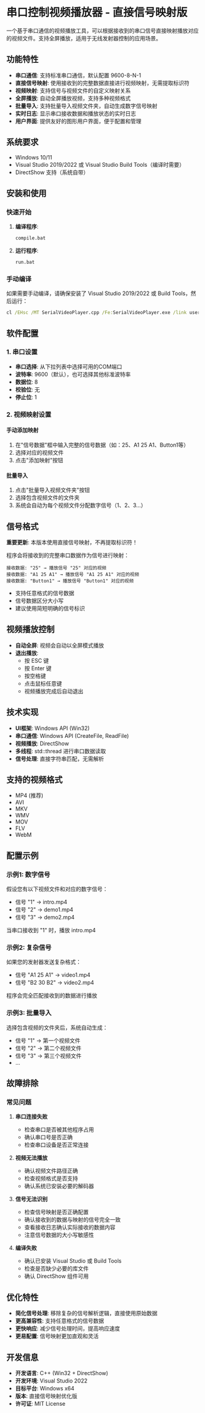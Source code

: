 # 串口控制视频播放器 - 直接信号映射版

一个基于串口通信的视频播放工具，可以根据接收到的串口信号直接映射播放对应的视频文件。支持全屏播放，适用于无线发射器控制的应用场景。

## 功能特性

- **串口通信**: 支持标准串口通信，默认配置 9600-8-N-1
- **直接信号映射**: 使用接收到的完整数据直接进行视频映射，无需提取标识符
- **视频映射**: 支持信号与视频文件的自定义映射关系
- **全屏播放**: 自动全屏播放视频，支持多种视频格式
- **批量导入**: 支持批量导入视频文件夹，自动生成数字信号映射
- **实时日志**: 显示串口接收数据和播放状态的实时日志
- **用户界面**: 提供友好的图形用户界面，便于配置和管理

## 系统要求

- Windows 10/11
- Visual Studio 2019/2022 或 Visual Studio Build Tools（编译时需要）
- DirectShow 支持（系统自带）

## 安装和使用

### 快速开始

1. **编译程序**:
   ```cmd
   compile.bat
   ```

2. **运行程序**:
   ```cmd
   run.bat
   ```

### 手动编译

如果需要手动编译，请确保安装了 Visual Studio 2019/2022 或 Build Tools，然后运行：

```cmd
cl /EHsc /MT SerialVideoPlayer.cpp /Fe:SerialVideoPlayer.exe /link user32.lib gdi32.lib comctl32.lib shell32.lib ole32.lib oleaut32.lib uuid.lib strmiids.lib
```

## 软件配置

### 1. 串口设置
- **串口选择**: 从下拉列表中选择可用的COM端口
- **波特率**: 9600（默认），也可选择其他标准波特率
- **数据位**: 8
- **校验位**: 无
- **停止位**: 1

### 2. 视频映射设置

#### 手动添加映射
1. 在"信号数据"框中输入完整的信号数据（如：25、A1 25 A1、Button1等）
2. 选择对应的视频文件
3. 点击"添加映射"按钮

#### 批量导入
1. 点击"批量导入视频文件夹"按钮
2. 选择包含视频文件的文件夹
3. 系统会自动为每个视频文件分配数字信号（1、2、3...）

## 信号格式

**重要更新**: 本版本使用直接信号映射，不再提取标识符！

程序会将接收到的完整串口数据作为信号进行映射：

```
接收数据: "25" → 播放信号 "25" 对应的视频
接收数据: "A1 25 A1" → 播放信号 "A1 25 A1" 对应的视频
接收数据: "Button1" → 播放信号 "Button1" 对应的视频
```

- 支持任意格式的信号数据
- 信号数据区分大小写
- 建议使用简短明确的信号标识

## 视频播放控制

- **自动全屏**: 视频会自动以全屏模式播放
- **退出播放**: 
  - 按 ESC 键
  - 按 Enter 键
  - 按空格键
  - 点击鼠标任意键
  - 视频播放完成后自动退出

## 技术实现

- **UI框架**: Windows API (Win32)
- **串口通信**: Windows API (CreateFile, ReadFile)
- **视频播放**: DirectShow
- **多线程**: std::thread 进行串口数据读取
- **信号处理**: 直接字符串匹配，无需解析

## 支持的视频格式

- MP4 (推荐)
- AVI
- MKV
- WMV
- MOV
- FLV
- WebM

## 配置示例

### 示例1: 数字信号
假设您有以下视频文件和对应的数字信号：
- 信号 "1" → intro.mp4
- 信号 "2" → demo1.mp4
- 信号 "3" → demo2.mp4

当串口接收到 "1" 时，播放 intro.mp4

### 示例2: 复杂信号
如果您的发射器发送复杂格式：
- 信号 "A1 25 A1" → video1.mp4
- 信号 "B2 30 B2" → video2.mp4

程序会完全匹配接收到的数据进行播放

### 示例3: 批量导入
选择包含视频的文件夹后，系统自动生成：
- 信号 "1" → 第一个视频文件
- 信号 "2" → 第二个视频文件
- 信号 "3" → 第三个视频文件
- ...

## 故障排除

### 常见问题

1. **串口连接失败**
   - 检查串口是否被其他程序占用
   - 确认串口号是否正确
   - 检查串口设备是否正常连接

2. **视频无法播放**
   - 确认视频文件路径正确
   - 检查视频格式是否支持
   - 确认系统已安装必要的解码器

3. **信号无法识别**
   - 检查信号映射是否正确配置
   - 确认接收到的数据与映射的信号完全一致
   - 查看接收日志确认实际接收的数据内容
   - 注意信号数据的大小写敏感性

4. **编译失败**
   - 确认已安装 Visual Studio 或 Build Tools
   - 检查是否缺少必要的库文件
   - 确认 DirectShow 组件可用

## 优化特性

- **简化信号处理**: 移除复杂的信号解析逻辑，直接使用原始数据
- **更高兼容性**: 支持任意格式的信号数据
- **更快响应**: 减少信号处理时间，提高响应速度
- **更易配置**: 信号映射更加直观和灵活

## 开发信息

- **开发语言**: C++ (Win32 + DirectShow)
- **开发环境**: Visual Studio 2022
- **目标平台**: Windows x64
- **版本**: 直接信号映射优化版
- **许可证**: MIT License